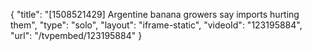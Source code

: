 {
    "title": "[1508521429] Argentine banana growers say imports hurting them",
    "type": "solo",
    "layout": "iframe-static",
    "videoId": "123195884",
    "url": "\/tvpembed\/123195884"
}